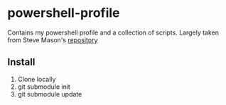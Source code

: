 powershell-profile
==================

Contains my powershell profile and a collection of scripts. Largely taken from Steve Mason's 
[repository](https://github.com/spmason/powershell-profile)

Install
-------

1. Clone locally
2. git submodule init
3. git submodule update
